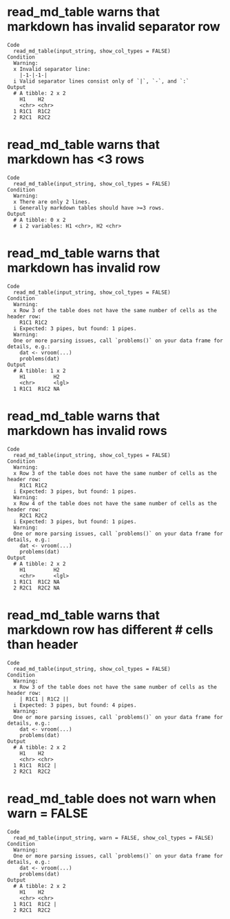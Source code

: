 # read_md_table warns that markdown has invalid separator row

    Code
      read_md_table(input_string, show_col_types = FALSE)
    Condition
      Warning:
      x Invalid separator line:
        |-1-|-1-|
      i Valid separator lines consist only of `|`, `-`, and `:`
    Output
      # A tibble: 2 x 2
        H1    H2   
        <chr> <chr>
      1 R1C1  R1C2 
      2 R2C1  R2C2 

# read_md_table warns that markdown has <3 rows

    Code
      read_md_table(input_string, show_col_types = FALSE)
    Condition
      Warning:
      x There are only 2 lines.
      i Generally markdown tables should have >=3 rows.
    Output
      # A tibble: 0 x 2
      # i 2 variables: H1 <chr>, H2 <chr>

# read_md_table warns that markdown has invalid row

    Code
      read_md_table(input_string, show_col_types = FALSE)
    Condition
      Warning:
      x Row 3 of the table does not have the same number of cells as the header row:
        R1C1 R1C2
      i Expected: 3 pipes, but found: 1 pipes.
      Warning:
      One or more parsing issues, call `problems()` on your data frame for details, e.g.:
        dat <- vroom(...)
        problems(dat)
    Output
      # A tibble: 1 x 2
        H1         H2   
        <chr>      <lgl>
      1 R1C1  R1C2 NA   

# read_md_table warns that markdown has invalid rows

    Code
      read_md_table(input_string, show_col_types = FALSE)
    Condition
      Warning:
      x Row 3 of the table does not have the same number of cells as the header row:
        R1C1 R1C2
      i Expected: 3 pipes, but found: 1 pipes.
      Warning:
      x Row 4 of the table does not have the same number of cells as the header row:
        R2C1 R2C2
      i Expected: 3 pipes, but found: 1 pipes.
      Warning:
      One or more parsing issues, call `problems()` on your data frame for details, e.g.:
        dat <- vroom(...)
        problems(dat)
    Output
      # A tibble: 2 x 2
        H1         H2   
        <chr>      <lgl>
      1 R1C1  R1C2 NA   
      2 R2C1  R2C2 NA   

# read_md_table warns that markdown row has different # cells than header

    Code
      read_md_table(input_string, show_col_types = FALSE)
    Condition
      Warning:
      x Row 3 of the table does not have the same number of cells as the header row:
        | R1C1 | R1C2 ||
      i Expected: 3 pipes, but found: 4 pipes.
      Warning:
      One or more parsing issues, call `problems()` on your data frame for details, e.g.:
        dat <- vroom(...)
        problems(dat)
    Output
      # A tibble: 2 x 2
        H1    H2    
        <chr> <chr> 
      1 R1C1  R1C2 |
      2 R2C1  R2C2  

# read_md_table does not warn when warn = FALSE

    Code
      read_md_table(input_string, warn = FALSE, show_col_types = FALSE)
    Condition
      Warning:
      One or more parsing issues, call `problems()` on your data frame for details, e.g.:
        dat <- vroom(...)
        problems(dat)
    Output
      # A tibble: 2 x 2
        H1    H2    
        <chr> <chr> 
      1 R1C1  R1C2 |
      2 R2C1  R2C2  

